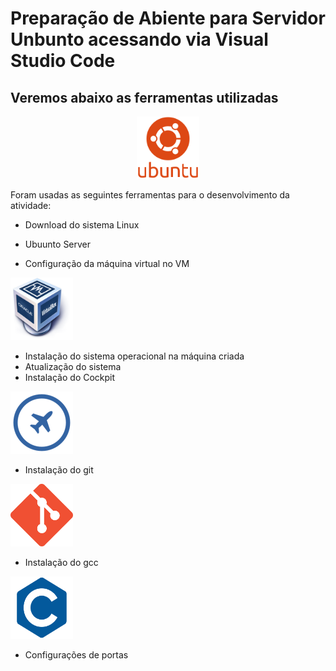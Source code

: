 # Preparação de Abiente para Servidor Unbunto acessando via Visual Studio Code

## Veremos abaixo as ferramentas utilizadas

<p align="center">
<img src=logoubunts.png width=100 height=100>
</p>


Foram usadas as seguintes ferramentas para o desenvolvimento da atividade:

- Download do sistema Linux
- Ubuunto Server

- Configuração da máquina virtual no VM
<img src=vmlogo.png width=100 height=100>

- Instalação do sistema operacional na máquina criada
- Atualização do sistema
- Instalação do Cockpit

<img src=cockpit.png width=100 height=100>

- Instalação do git

<img src=gitlogo.png width=100 height=100>


- Instalação do gcc

<img src=clogo.png width=100 height=100>

- Configurações de portas